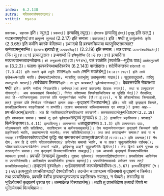 ```yaml
---
index:  6.2.138
sutra:  गतिकारकोपपदात्कृत्?।
vritti:  nyasa
---
```


`प्रकारकः, प्रहारकः` इति। ण्वुल्()। `प्रकरम्()` इत्यादिषु ल्युट्()। `ईषत्करः` इत्यादिषु `ईषद्()दुःसुषु`  इति खल्()। यदत्राव्ययपूर्वपदं तत्र `तत्पुरुषे तुल्यार्थ` (2.2.17) इति समासः। `कारकात्()` इति। षष्ठी तु `कर्त्तुकर्मणोः कृति`
(2.3.65) इति कर्मणि कारके वेदितव्या। इध्मादयो हि व्रश्चनक्रियाया व्याप्तुमिष्टतमत्वात्? कर्मबावमनुभवन्ति। `ईषत्करः` इत्यादौ तु `उपपदमतिङ्()` (2.2.19) इति समासः। तत्र प्रशब्दः `उपसर्गाश्चाभिवर्जम्()` (फि।सू।४।८१) इत्याद्युदात्तः। इध्मशब्दो हि `इषियुधीन्धि` (द।उ।७।३१) इत्यादिना मक्प्रत्ययान्तत्वादन्तोदात्तः। `शो तनूकरणे` (दा।पा।११४५), पलं श्यतोति [श्यतोति--मुद्रीतः पाठः] `आतोऽनुपसर्गे कः` (3.2.3)। पलाशः कृत्स्वरेणथाथादिस्वरेण (6.2.143) वान्तोदात्तः। शदेर्णिजन्तस्य `शदेरगतौ तः (7.3.42) इति तकारे कृते ल्युटि `शातनः` इति भवति। `श्मनि श्रयतेर्डन्()` (द।उ।१।१६१) इति लत्वे कृते `कल्पनः` इति भवति। ईषच्छब्दोऽन्तोदात्तः; स्वरादिषु तथाभूतेषु तथांभूतस्यैव पाठात्()। सुदुरावाद्युदात्तौ; प्रादिषु तथाभूतयोः पाठात्()। `सर्वत्रैवात्र लित्स्वरः` इति। स पुनः प्रत्ययात्? पूर्वस्योदात्तत्वम्()। 
`देवदत्तस्येति सेषलक्षणा षष्ठी` इति। कर्मणि षष्ठीत्वं निराकरोति। कर्मषष्ठ()आं ह्रस्यां कारकमेव देवदत्तः स्यात्(), तथा च प्रत्युदाहरणं नोपपद्यते। 
अथ कारकग्रहणं किमर्थम्(), निर्गतः कौशाम्ब्या निष्कौशाम्बिरित्यत्र मा भूदिति चेत्()? नैतदस्ति; तथा हि--यात्क्रियायुक्ताः प्रादयस्तं प्रति गत्युपसर्गसंज्ञा भवन्ति (जै।प।वृ।९९), न हि कौशाम्बीशब्दः क्रियावाची, तत्? कुतस्तं प्रति निसोऽत्र गतिसंज्ञा? इत्यत आह--`कृद्ग्रहणं विस्पष्टार्थम्()` इति। यदि तर्हि कृद्ग्रहणं क्रियते, प्रपचतितरामित्यत्र परकृतिसवरो न प्राप्नोति। ततश्च समासस्वरं बाधित्वाव्ययस्वर एव स्यात्()? इत्यत आह--`प्रपचतितराम्()` इत्यादि। अत्र हि पचतिशब्दादतिशयविवक्षायां तरप्तपमौ। ततसतरबाद्यन्ते `कुगतिप्रादयः` (2.2.18) इति प्रशबदस्य समासः। समासे तु कृते पूर्वपदस्य `तत्पुरुषं तुल्यार्थ` (6.2.2) इत्यादिना प्रकृतिस्वरः। पश्चात्? `किमेत्तिङ्व्यय` (5.4.11) इत्यादिनामुः। आमन्तसय च `आद्युदात्तश्च` (3.1.3) इति प्रत्ययसवरः प्राप्रः, सोऽव्ययसवरे सति सतिशिष्टः, सतशिष्टस्य च बलीयस्त्वमुक्तम्()। तेन यद्यप्यनेनामन्तस्य कृद्ग्रहणे क्रियमाणे सति प्रकृतिस्वरो भवति, तथाप्याम्स्वरो भवत्येव; तस्य सतिशिष्टत्वात्()। अथ कथं तरवाद्यन्तेन समासः? कथं च न स्यात्()? `गतिकारकोपपदादीनां कृद्धिः सह समासवचनं प्राक्सुब#उत्पत्तेः` (है।प।पा।८८) इति वचनात्()? नैष दोषः; अत्र हि द्वे दर्शने गतिकारकोपपदात्? कृद्भिरेव समासो भवति, स च प्राक्? सुबुत्पत्तेरित्येकं दर्शनम्(); गतिकारकोपपदानामविशेषेण समासो भवति, कृद्भिस्तु प्राक्? सुबुत्पत्तेरिति द्वितीयम्()। तत्र द्वितये दर्शने युज्यत एव तरबाद्यन्तेन समासः। तत्र कृद्ग्रहणं विस्पष्टार्थमित्यनेन सम्बद्धम्()। एक आचार्याः कृद्ग्रहणं विस्पष्टार्थमित्येव व्याचक्षत इत्यर्थः। 
`प्रपचति देश्याद्यर्थ तु` इत्यादि। तुशब्दः पूर्वस्माद्? व्याख्यानाद्विशेषद्योतनाय। प्रपचतिदेश्य आदिर्यस्य स प्रपचतिदेश्यादिः। आदिशब्देन प्रपचतिदेशीय इत्यस्य ग्रहणम्()। प्रपचतिदेश्यादावर्थः प्रयोजनं यस्य तत्? प्रपचतिदेश्याद्यर्थम्()। `कृद्ग्रहणं दृश्यते` इति। एवं `ईषदसमाप्तौ कल्पब्देश्यदेशीयरः` (5.3.67) इत्यत्र `तिङ्श्च` (५।३।५६) इत्यनुवृत्तेः प्रपचतिशब्दाद्? देश्यदेशीयरौ। तदन्तेन च प्रशब्दस्य गतिसमासे कृद्ग्रहणं न क्रियेत। तथा प्रपचतिदेश्यः, प्रपचति वेशीय इत्यत्राप्युत्तरपदस्य प्रकृतिस्वरः स्यात्(), न चेष्यते। तस्मादिह मा भूदित्येवमर्थं कृद्ग्रहणं दृश्यत एव। तस्मादेतन्न विस्पष्टार्थम्()। तदपि तु प्रपचतिदेश्य इत्यादौ विषये मा भूदित्येवमर्थ मित्यभिप्रायः॥

